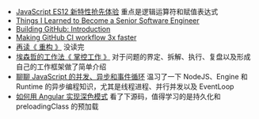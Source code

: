 - [JavaScript ES12 新特性抢先体验](https://mp.weixin.qq.com/s/T2IkxRp_PXkhk8T_ciLvjw) 重点是逻辑运算符和赋值表达式
- [Things I Learned to Become a Senior Software Engineer](https://neilkakkar.com/things-I-learned-to-become-a-senior-software-engineer.html)
- [Building GitHub: Introduction](https://github.blog/2020-10-29-building-github-introduction/)
- [Making GitHub CI workflow 3x faster](https://github.blog/2020-10-29-making-github-ci-workflow-3x-faster/)
- [再读《 重构 》](https://mp.weixin.qq.com/s/bSaOGdmcA9ctwPwDqvTjjQ) 没读完
- [埃森哲的工作法《 掌控工作 》](https://mp.weixin.qq.com/s/9LBwfuZLtKDaD7cfXBtJkQ) 对于问题的界定、拆解、执行、复盘以及形成自己的工作框架做了简单介绍
- [聊聊 JavaScript 的并发、异步和事件循环](https://zhuanlan.zhihu.com/p/266687842) 温习了一下 NodeJS、Engine 和 Runtime 的异步编程知识，尤其是线程进程、并行并发以及 EventLoop
- [如何用 Angular 实现深色模式](https://mp.weixin.qq.com/s/1tRWozobzzvTKjjbyyb0Kw) 看了下源码，值得学习的是持久化和 preloadingClass 的预加载
